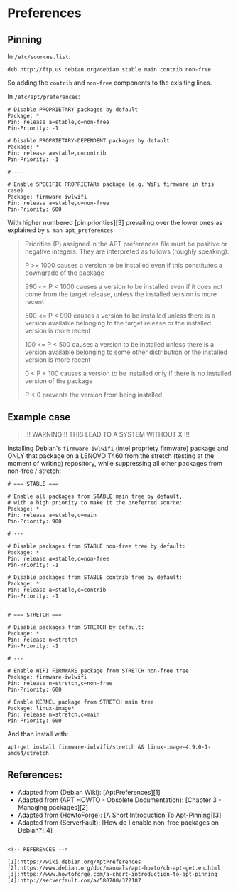 # Preferences

## Pinning

In `/etc/sources.list`:

```shell
deb http://ftp.us.debian.org/debian stable main contrib non-free
```

So adding the `contrib` and `non-free` components to the exisiting lines.

In `/etc/apt/preferences`:

```shell
# Disable PROPRIETARY packages by default
Package: *
Pin: release a=stable,c=non-free
Pin-Priority: -1

# Disable PROPRIETARY-DEPENDENT packages by default
Package: *
Pin: release a=stable,c=contrib
Pin-Priority: -1

# ---

# Enable SPECIFIC PROPRIETARY package (e.g. WiFi firmware in this case)
Package: firmware-iwlwifi
Pin: release a=stable,c=non-free
Pin-Priority: 600
```

With higher numbered [pin priorities][3] prevailing over the lower ones as explained by `$ man apt_preferences`:

> Priorities (P) assigned in the APT preferences file must be positive or negative integers. They are interpreted as follows (roughly speaking):
>
>  P >= 1000
>     causes a version to be installed even if this constitutes a downgrade of the package
>
> 990 <= P < 1000
>     causes a version to be installed even if it does not come from the target release, unless the installed version is more recent
>
> 500 <= P < 990
>     causes a version to be installed unless there is a version available belonging to the target release or the installed version is more recent
>
> 100 <= P < 500
>     causes a version to be installed unless there is a version available belonging to some other distribution or the installed version is more recent
>
> 0 < P < 100
>     causes a version to be installed only if there is no installed version of the package
>
> P < 0
>     prevents the version from being installed

## Example case

> !!! WARNING!!! THIS LEAD TO A SYSTEM WITHOUT X !!!

Installing Debian's `firmware-iwlwifi` (intel propriety firmware) package and ONLY that package on a LENOVO T460 from the stretch (testing at the moment of writing) repository, while suppressing all other packages from non-free / stretch:

```shell
# === STABLE ===

# Enable all packages from STABLE main tree by default,
# with a high priority to make it the preferred source:
Package: *
Pin: release a=stable,c=main
Pin-Priority: 900

# ---

# Disable packages from STABLE non-free tree by default:
Package: *
Pin: release a=stable,c=non-free
Pin-Priority: -1

# Disable packages from STABLE contrib tree by default:
Package: *
Pin: release a=stable,c=contrib
Pin-Priority: -1


# === STRETCH ===

# Disable packages from STRETCH by default:
Package: *
Pin: release n=stretch
Pin-Priority: -1

# ---

# Enable WIFI FIRMWARE package from STRETCH non-free tree
Package: firmware-iwlwifi
Pin: release n=stretch,c=non-free
Pin-Priority: 600

# Enable KERNEL package from STRETCH main tree
Package: linux-image*
Pin: release n=stretch,c=main
Pin-Priority: 600
```

And than install with:
```
apt-get install firmware-iwlwifi/stretch && linux-image-4.9.0-1-amd64/stretch
```

## References:

- Adapted from (Debian Wiki): [AptPreferences][1]
- Adapted from (APT HOWTO - Obsolete Documentation): [Chapter 3 - Managing packages][2]
- Adapted from (HowtoForge): [A Short Introduction To Apt-Pinning][3]
- Adapted from (ServerFault): [How do I enable non-free packages on Debian?][4]
```

<!-- REFERENCES -->

[1]:https://wiki.debian.org/AptPreferences
[2]:https://www.debian.org/doc/manuals/apt-howto/ch-apt-get.en.html
[3]:https://www.howtoforge.com/a-short-introduction-to-apt-pinning
[4]:http://serverfault.com/a/580700/372187
